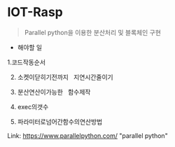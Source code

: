 # IOT-Rasp


> Parallel python을 이용한 분산처리 및 블록체인 구현

- 해야할 일



1.코드작동순서

2. 소켓이닫히기전까지
   지연시간줄이기

3. 분산연산이가능한
   함수제작
   
4. exec의갯수

5. 파라미터로넘어간함수의연산방법
   



Link: https://www.parallelpython.com/ "parallel python"
